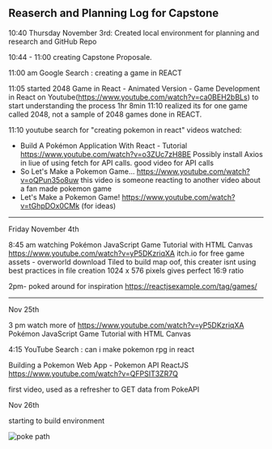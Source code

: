 ## Reaserch and Planning Log for Capstone

10:40 Thursday November 3rd: Created local environment for planning and research and GitHub Repo

10:44 - 11:00 creating Capstone Proposale.

11:00 am Google Search : creating a game in REACT

11:05 started 2048 Game in React - Animated Version - Game Development in React on Youtube(https://www.youtube.com/watch?v=ca0BEH2bBLs) to start understanding the process 1hr 8min
11:10 realized its for one game called 2048, not a sample of 2048 games done in REACT.

11:10 youtube search for "creating pokemon in react"
videos watched:
* Build A Pokémon Application With React - Tutorial https://www.youtube.com/watch?v=o3ZUc7zH8BE
Possibly install Axios in liue of using fetch for API calls. good video for API calls
* So Let's Make a Pokemon Game... https://www.youtube.com/watch?v=oQPun35o8uw 
this video is someone reacting to another video about a fan made pokemon game
* Let's Make a Pokemon Game! https://www.youtube.com/watch?v=tGhpDOx0CMk (for ideas)

---------------------------------------------------------

Friday November 4th

8:45 am
watching Pokémon JavaScript Game Tutorial with HTML Canvas https://www.youtube.com/watch?v=yP5DKzriqXA
itch.io for free game assets - overworld
download Tiled to build map
oof, this creater isnt using best practices in file creation
1024 x 576 pixels gives perfect 16:9 ratio

2pm- poked around for inspiration
https://reactjsexample.com/tag/games/



-----------------------------------------------------------
Nov 25th

3 pm watch more of https://www.youtube.com/watch?v=yP5DKzriqXA Pokémon JavaScript Game Tutorial with HTML Canvas


4:15 YouTube Search : can i make pokemon rpg in react

Building a Pokemon Web App - Pokemon API ReactJS https://www.youtube.com/watch?v=QFPSIT3ZR7Q

first video, used as a refresher to GET data from PokeAPI


Nov 26th

starting to build environment

![poke path](poke-rpg-2/src/img/potionpath.png "Draw.io of my pokemon pathways")

